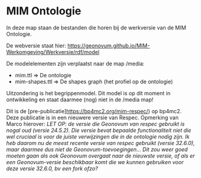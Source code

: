# MIM Ontologie


In deze map staan de bestanden die horen bij de werkversie van de MIM Ontologie.

De webversie staat hier:
<https://geonovum.github.io/MIM-Werkomgeving/Werkversie/rdf/model>


De modelelementen zijn verplaatst naar de map /media:
- mim.ttl => De ontologie
- mim-shapes.ttl => De shapes graph (het profiel op de ontologie)

Uitzondering is het begrippenmodel. Dit model is op dit moment in ontwikkeling en staat daarmee (nog) niet in de /media map!


Dit is de [pre-publicatie]https://bp4mc2.org/mim-respec/) op bp4mc2.
Deze publicatie is in een nieuwere versie van Respec.
Opmerking van Marco hierover:
*LET OP: de versie die Geonovum van respec gebruikt is nogal oud (versie 24.5.2). Die versie bevat bepaalde functionaliteit niet die wel cruciaal is voor de juiste verwijzingen die in de ontologie nodig zijn. Ik heb daarom nu de meest recente versie van respec gebruikt (versie 32.6.0), maar daarmee dus niet de Geonovum-toevoegingen…  Dit zou weer goed moeten gaan als ook Geonovum overgaat naar de nieuwste versie, of als er een Geonovum-versie beschikbaar komt die we kunnen gebruiken voor deze versie 32.6.0, bv een fork ofzo?*
